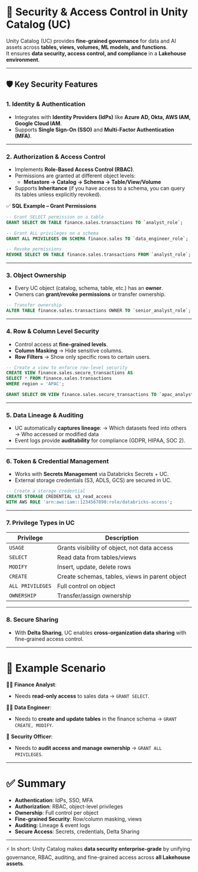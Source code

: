 # 🔐 Security & Access Control in Unity Catalog (UC)

Unity Catalog (UC) provides **fine-grained governance** for data and AI assets across **tables, views, volumes, ML models, and functions**.  
It ensures **data security, access control, and compliance** in a **Lakehouse environment**.

---

## 🛡️ Key Security Features

### 1. **Identity & Authentication**
- Integrates with **Identity Providers (IdPs)** like **Azure AD, Okta, AWS IAM, Google Cloud IAM**.
- Supports **Single Sign-On (SSO)** and **Multi-Factor Authentication (MFA)**.

---

### 2. **Authorization & Access Control**
- Implements **Role-Based Access Control (RBAC)**.
- Permissions are granted at different object levels:  
  - **Metastore → Catalog → Schema → Table/View/Volume**  
- Supports **Inheritance** (if you have access to a schema, you can query its tables unless explicitly revoked).

✅ **SQL Example – Grant Permissions**
```sql
-- Grant SELECT permission on a table
GRANT SELECT ON TABLE finance.sales.transactions TO `analyst_role`;

-- Grant ALL privileges on a schema
GRANT ALL PRIVILEGES ON SCHEMA finance.sales TO `data_engineer_role`;

-- Revoke permissions
REVOKE SELECT ON TABLE finance.sales.transactions FROM `analyst_role`;
````

---

### 3. **Object Ownership**

* Every UC object (catalog, schema, table, etc.) has an **owner**.
* Owners can **grant/revoke permissions** or transfer ownership.

```sql
-- Transfer ownership
ALTER TABLE finance.sales.transactions OWNER TO `senior_analyst_role`;
```

---

### 4. **Row & Column Level Security**

* Control access at **fine-grained levels**.
* **Column Masking** → Hide sensitive columns.
* **Row Filters** → Show only specific rows to certain users.

```sql
-- Create a view to enforce row-level security
CREATE VIEW finance.sales.secure_transactions AS
SELECT * FROM finance.sales.transactions
WHERE region = 'APAC';

GRANT SELECT ON VIEW finance.sales.secure_transactions TO `apac_analyst_role`;
```

---

### 5. **Data Lineage & Auditing**

* UC automatically **captures lineage**:
  → Which datasets feed into others
  → Who accessed or modified data
* Event logs provide **auditability** for compliance (GDPR, HIPAA, SOC 2).

---

### 6. **Token & Credential Management**

* Works with **Secrets Management** via Databricks Secrets + UC.
* External storage credentials (S3, ADLS, GCS) are secured in UC.

```sql
-- Create a storage credential
CREATE STORAGE CREDENTIAL s3_read_access
WITH AWS ROLE 'arn:aws:iam::1234567890:role/databricks-access';
```

---

### 7. **Privilege Types in UC**

| Privilege        | Description                                    |
| ---------------- | ---------------------------------------------- |
| `USAGE`          | Grants visibility of object, not data access   |
| `SELECT`         | Read data from tables/views                    |
| `MODIFY`         | Insert, update, delete rows                    |
| `CREATE`         | Create schemas, tables, views in parent object |
| `ALL PRIVILEGES` | Full control on object                         |
| `OWNERSHIP`      | Transfer/assign ownership                      |

---

### 8. **Secure Sharing**

* With **Delta Sharing**, UC enables **cross-organization data sharing** with fine-grained access control.

---

# 📌 Example Scenario

👩‍💼 **Finance Analyst**:

* Needs **read-only access** to sales data → `GRANT SELECT`.

👨‍💻 **Data Engineer**:

* Needs to **create and update tables** in the finance schema → `GRANT CREATE, MODIFY`.

👮 **Security Officer**:

* Needs to **audit access and manage ownership** → `GRANT ALL PRIVILEGES`.

---

# ✅ Summary

* **Authentication**: IdPs, SSO, MFA
* **Authorization**: RBAC, object-level privileges
* **Ownership**: Full control per object
* **Fine-grained Security**: Row/column masking, views
* **Auditing**: Lineage & event logs
* **Secure Access**: Secrets, credentials, Delta Sharing

---

⚡ In short:
Unity Catalog makes **data security enterprise-grade** by unifying governance, RBAC, auditing, and fine-grained access across **all Lakehouse assets**.
